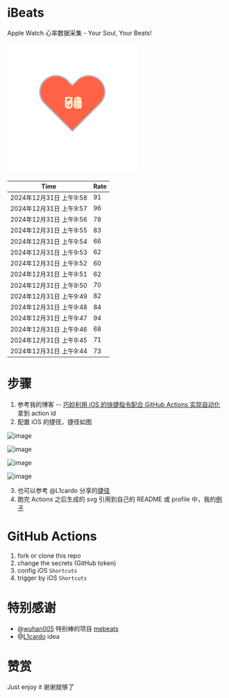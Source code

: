 # iBeats
Apple Watch 心率数据采集 - Your Soul, Your Beats!

![](./files/heart.svg)

<!--START_SECTION:my_heart_rate-->
| Time | Rate | 
 | ---- | ---- | 
| 2024年12月31日 上午9:58 | 91 |
| 2024年12月31日 上午9:57 | 96 |
| 2024年12月31日 上午9:56 | 78 |
| 2024年12月31日 上午9:55 | 83 |
| 2024年12月31日 上午9:54 | 66 |
| 2024年12月31日 上午9:53 | 62 |
| 2024年12月31日 上午9:52 | 60 |
| 2024年12月31日 上午9:51 | 62 |
| 2024年12月31日 上午9:50 | 70 |
| 2024年12月31日 上午9:49 | 82 |
| 2024年12月31日 上午9:48 | 84 |
| 2024年12月31日 上午9:47 | 94 |
| 2024年12月31日 上午9:46 | 68 |
| 2024年12月31日 上午9:45 | 71 |
| 2024年12月31日 上午9:44 | 73 |

<!--END_SECTION:my_heart_rate-->

# 步骤
1. 参考我的博客 -- [巧妙利用 iOS 的快捷指令配合 GitHub Actions 实现自动化](https://github.com/yihong0618/gitblog/issues/198) 拿到 action id
2. 配置 iOS 的捷径，捷径如图

![image](https://user-images.githubusercontent.com/15976103/122154218-0db0b480-ce97-11eb-93bb-5aec07c558dc.png)

![image](https://user-images.githubusercontent.com/15976103/122154236-186b4980-ce97-11eb-8e4b-70551a0391ae.png)

![image](https://user-images.githubusercontent.com/15976103/122154268-2d47dd00-ce97-11eb-902e-3acf292265a9.png)

![image](https://user-images.githubusercontent.com/15976103/122174055-fa144680-ceb4-11eb-9be2-3eb83cd516f7.png)

3. 也可以参考 @L1cardo 分享的[捷径](https://www.icloud.com/shortcuts/6ab6047b459c41ad822ad6b94b1c03d4)
4. 跑完 Actions 之后生成的 svg 引用到自己的 README 或 profile 中，我的[例子](https://github.com/yihong0618) 

# GitHub Actions

1. fork or clone this repo
2. change the secrets (GitHub token)
3. config iOS `Shortcuts` 
4. trigger by iOS `Shortcuts`

# 特别感谢
- @[wuhan005](https://github.com/wuhan005) 特别棒的项目 [mebeats](https://github.com/wuhan005/mebeats)
- @[L1cardo](https://github.com/L1cardo) idea

# 赞赏
Just enjoy it
谢谢就够了
